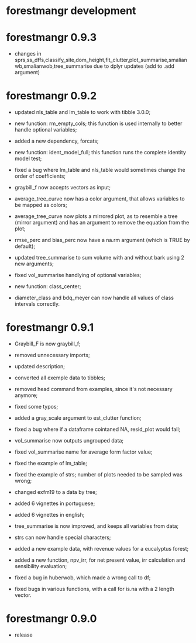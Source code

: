 # forestmangr development

# forestmangr 0.9.3

* changes in sprs,ss_dffs,classify_site,dom_height,fit_clutter,plot_summarise,smalianwb,smalianwob,tree_summarise due to dplyr updates (add to .add argument)


# forestmangr 0.9.2

* updated nls_table and lm_table to work with tibble 3.0.0;

* new function: rm_empty_cols; this function is used internally to better handle optional variables;

* added a new dependency, forcats;

* new function: ident_model_full; this function runs the complete identity model test;

* fixed a bug where lm_table and nls_table would sometimes change the order of coefficients;

* graybill_f now accepts vectors as input;

* average_tree_curve now has a color argument, that allows variables to be mapped as colors;

* average_tree_curve now plots a mirrored plot, as to resemble a tree (mirror argument) and has an argument to remove the equation from the plot;

* rmse_perc and bias_perc now have a na.rm argument (which is TRUE by default);

* updated tree_summarise to sum volume with and without bark using 2 new arguments;

* fixed vol_summarise handlying of optional variables;

* new function: class_center;

* diameter_class and bdq_meyer can now handle all values of class intervals correctly.

# forestmangr 0.9.1

* Graybill_F is now graybill_f;

* removed unnecessary imports;

* updated description;

* converted all exemple data to tibbles;

* removed head command from examples, since it's not necessary anymore;

* fixed some typos;

* added a gray_scale argument to est_clutter function;

* fixed a bug where if a dataframe cointaned NA, resid_plot would fail;

* vol_summarise now outputs ungrouped data;

* fixed vol_summarise name for average form factor value;

* fixed the example of lm_table;

* fixed the example of strs; number of plots needed to be sampled was wrong;

* changed exfm19 to a data by tree;

* added 6 vignettes in portuguese;

* added 6 vignettes in english;

* tree_summarise is now improved, and keeps all variables from data;

* strs can now handle special characters;

* added a new example data, with revenue values for a eucalyptus forest;

* added a new function, npv_irr, for net present value, irr calculation and sensibility evaluation;

* fixed a bug in huberwob, which made a wrong call to df;

* fixed bugs in various functions, with a call for is.na with a 2 length vector.

# forestmangr 0.9.0

* release